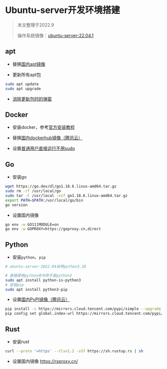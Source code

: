 # Ubuntu-server开发环境搭建

> 本文整理于2022.9
>
> 操作系统镜像：[ubuntu-server-22.04.1](https://ubuntu.com/download/server) 

## apt

- 替换[国内apt镜像](https://mirrors.tuna.tsinghua.edu.cn/help/ubuntu/)

- 更新所有apt包

```bash
sudo apt update
sudo apt upgrade
```

- [消除更新包时的弹窗](https://stackoverflow.com/questions/73397110/how-to-stop-ubuntu-pop-up-daemons-using-outdated-libraries-when-using-apt-to-i)

## Docker

- 安装docker，参考[官方安装教程](https://docs.docker.com/engine/install/ubuntu/)

- 替换[国内dockerhub镜像（腾讯云）](https://cloud.tencent.com/document/product/213/8623)
- 设置[普通用户直接运行不用sudo](https://docs.docker.com/engine/install/linux-postinstall/#manage-docker-as-a-non-root-user)

## Go

- 安装go

```bash
wget https://go.dev/dl/go1.18.6.linux-amd64.tar.gz
sudo rm -rf /usr/local/go
sudo tar -C /usr/local -xzf go1.18.6.linux-amd64.tar.gz
export PATH=$PATH:/usr/local/go/bin
go version
```

- 设置国内镜像

```bash
go env -w GO111MODULE=on
go env -w GOPROXY=https://goproxy.cn,direct
```

## Python

- 安装`python`、`pip`

```bash
# ubuntu-server-2022.04自带python3.10

# 直接使用python命令而不是python3
sudo apt install python-is-python3
# 安装pip
sudo apt install python3-pip
```

- 设置[国内PyPI镜像（腾讯云）](https://mirrors.cloud.tencent.com/help/pypi.html)

```bash
pip install -i https://mirrors.cloud.tencent.com/pypi/simple --upgrade pip
pip config set global.index-url https://mirrors.cloud.tencent.com/pypi/simple
```

## Rust

- 安装rust

```bash
curl --proto '=https' --tlsv1.2 -sSf https://sh.rustup.rs | sh
```

- 设置国内镜像 https://rsproxy.cn/

